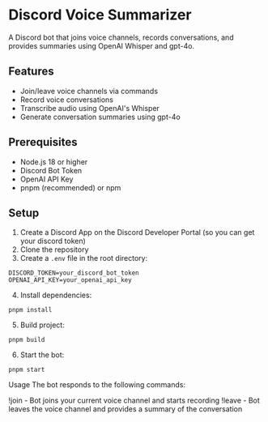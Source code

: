 # Discord Voice Summarizer

A Discord bot that joins voice channels, records conversations, and provides summaries using OpenAI Whisper and gpt-4o.

## Features

- Join/leave voice channels via commands
- Record voice conversations
- Transcribe audio using OpenAI's Whisper
- Generate conversation summaries using gpt-4o

## Prerequisites

- Node.js 18 or higher
- Discord Bot Token
- OpenAI API Key
- pnpm (recommended) or npm

## Setup

1. Create a Discord App on the Discord Developer Portal (so you can get your discord token)
2. Clone the repository
3. Create a `.env` file in the root directory:
```
DISCORD_TOKEN=your_discord_bot_token
OPENAI_API_KEY=your_openai_api_key
```
4. Install dependencies:
```
pnpm install
```
5. Build project:
```
pnpm build
```
6. Start the bot:
```
pnpm start
```
Usage
The bot responds to the following commands:

!join - Bot joins your current voice channel and starts recording
!leave - Bot leaves the voice channel and provides a summary of the conversation
